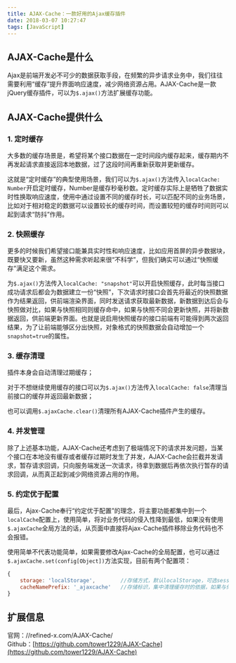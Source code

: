 ```yaml
---
title: AJAX-Cache：一款好用的Ajax缓存插件
date: 2018-03-07 10:27:47
tags: [JavaScript]
---
```


## [](#AJAX-Cache是什么 "AJAX-Cache是什么")AJAX-Cache是什么

Ajax是前端开发必不可少的数据获取手段，在频繁的异步请求业务中，我们往往需要利用“缓存”提升界面响应速度，减少网络资源占用。AJAX-Cache是一款jQuery缓存插件，可以为`$.ajax()`方法扩展缓存功能。

<!-- more -->

## [](#AJAX-Cache提供什么 "AJAX-Cache提供什么")AJAX-Cache提供什么

### [](#1-定时缓存 "1. 定时缓存")1\. 定时缓存

大多数的缓存场景是，希望将某个接口数据在一定时间段内缓存起来，缓存期内不再发起请求直接返回本地数据，过了这段时间再重新获取并更新缓存。

这就是“定时缓存”的典型使用场景，我们可以为`$.ajax()`方法传入`localCache: Number`开启定时缓存，Number是缓存秒毫秒数。定时缓存实际上是牺牲了数据实时性换取响应速度，使用中通过设置不同的缓存时长，可以匹配不同的业务场景，比如对于相对稳定的数据可以设置较长的缓存时间，而设置较短的缓存时间则可以起到请求“防抖”作用。

### [](#2-快照缓存 "2. 快照缓存")2\. 快照缓存

更多的时候我们希望接口能兼具实时性和响应速度，比如应用首屏的异步数据块，既要快又要新，虽然这种需求听起来很“不科学”，但我们确实可以通过“快照缓存”满足这个需求。

为`$.ajax()`方法传入`localCache: "snapshot"`可以开启快照缓存，此时每当接口成功请求后都会为数据建立一份“快照”，下次请求时接口会首先将最近的快照数据作为结果返回，供前端渲染界面，同时发送请求获取最新数据，新数据到达后会与快照做对比，如果与快照相同则缓存命中，如果与快照不同会更新快照，并将新数据返回，供前端更新界面。也就是说启用快照缓存的接口前端有可能得到两次返回结果，为了让前端能够区分出快照，对象格式的快照数据会自动增加一个`snapshot=true`的属性。

### [](#3-缓存清理 "3. 缓存清理")3\. 缓存清理

插件本身会自动清理过期缓存；

对于不想继续使用缓存的接口可以为`$.ajax()`方法传入`localCache: false`清理当前接口的缓存并返回最新数据；

也可以调用`$.ajaxCache.clear()`清理所有AJAX-Cache插件产生的缓存。

### [](#4-并发管理 "4. 并发管理")4\. 并发管理

除了上述基本功能，AJAX-Cache还考虑到了极端情况下的请求并发问题，当某个接口在本地没有缓存或者缓存过期时发生了并发，AJAX-Cache会拦截并发请求，暂存请求回调，只向服务端发送一次请求，待拿到数据后再依次执行暂存的请求回调，从而真正起到减少网络资源占用的作用。

### [](#5-约定优于配置 "5. 约定优于配置")5\. 约定优于配置

最后，Ajax-Cache奉行“约定优于配置”的理念，将主要功能都集中到一个`localCache`配置上，使用简单，将对业务代码的侵入性降到最低，如果没有使用`$.ajaxCache`全局方法的话，从页面中直接将Ajax-Cache插件移除业务代码也不会报错。

使用简单不代表功能简单，如果需要修改Ajax-Cache的全局配置，也可以通过`$.ajaxCache.set(config[Object])`方法实现，目前有两个配置项：

```js
{
	storage: 'localStorage', 		//存储方式，默认localStorage，可选sessionStorage
	cacheNamePrefix: '_ajaxcache' 	//存储标识，集中清理缓存时的依据，如果与你存储的业务数据发生冲突，可以通过这里修改
}
```

## [](#扩展信息 "扩展信息")扩展信息

官网：//refined-x.com/AJAX-Cache/  
Github：[https://github.com/tower1229/AJAX-Cache](https://github.com/tower1229/AJAX-Cache)
